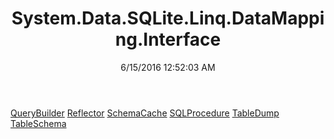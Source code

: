 ﻿---
title: System.Data.SQLite.Linq.DataMapping.Interface
date: 6/15/2016 12:52:03 AM
---

[QueryBuilder](T-System.Data.SQLite.Linq.DataMapping.Interface.QueryBuilder.html)
[Reflector](T-System.Data.SQLite.Linq.DataMapping.Interface.Reflector.html)
[SchemaCache](T-System.Data.SQLite.Linq.DataMapping.Interface.SchemaCache.html)
[SQLProcedure](T-System.Data.SQLite.Linq.DataMapping.Interface.SQLProcedure.html)
[TableDump](T-System.Data.SQLite.Linq.DataMapping.Interface.TableDump.html)
[TableSchema](T-System.Data.SQLite.Linq.DataMapping.Interface.TableSchema.html)
